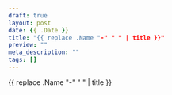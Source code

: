 ```yaml
---
draft: true
layout: post
date: {{ .Date }}
title: "{{ replace .Name "-" " " | title }}"
preview: ""
meta_description: ""
tags: []
---
```


{{ replace .Name "-" " " | title }}